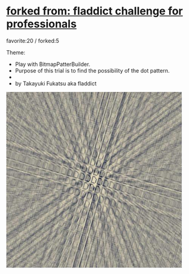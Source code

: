 # [forked from: fladdict challenge for professionals](http://wonderfl.net/c/vDHY)

favorite:20 / forked:5

Theme:  
* Play with BitmapPatterBuilder.  
* Purpose of this trial is to find the possibility of the dot pattern.  
*  
* by Takayuki Fukatsu aka fladdict  


![thumbnail](./thumbnail.jpg)
